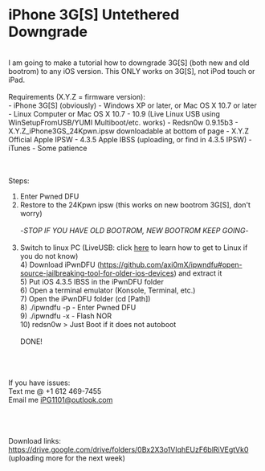 # iPhone 3G[S] Untethered Downgrade
<br/>
I am going to make a tutorial how to downgrade 3G[S] (both new and old bootrom) to any iOS version. This ONLY works on 3G[S], not iPod touch or iPad.
<br/>
<br/>
Requirements (X.Y.Z = firmware version):
<br/>
  - iPhone 3G[S] (obviously)
  - Windows XP or later, or Mac OS X 10.7 or later
  - Linux Computer or Mac OS X 10.7 - 10.9 (Live Linux USB using WinSetupFromUSB/YUMI Multiboot/etc. works)
  - Redsn0w 0.9.15b3
  - X.Y.Z_iPhone3GS_24Kpwn.ipsw downloadable at bottom of page
  - X.Y.Z Official Apple IPSW
  - 4.3.5 Apple IBSS (uploading, or find in 4.3.5 IPSW)
  - iTunes
  - Some patience

<br/><br/>
Steps:
  1) Enter Pwned DFU<br/>
  2) Restore to the 24Kpwn ipsw (this works on new bootrom 3G[S], don't worry)<br/><br/>
  -_STOP IF YOU HAVE OLD BOOTROM, NEW BOOTROM KEEP GOING_-<br/><br/>
  3) Switch to linux PC (LiveUSB: click <a href='#LiveUSB'>here</a> to learn how to get to Linux if you do not know)
  <br/>4) Download iPwnDFU (https://github.com/axi0mX/ipwndfu#open-source-jailbreaking-tool-for-older-ios-devices) and extract it
  <br/>5) Put iOS 4.3.5 IBSS in the iPwnDFU folder
  <br/>6) Open a terminal emulator (Konsole, Terminal, etc.)
  <br/>7) Open the iPwnDFU folder (cd [Path])
  <br/>8) ./ipwndfu -p    - Enter Pwned DFU
  <br/>9) ./ipwndfu -x    - Flash NOR
  <br/>10) redsn0w > Just Boot if it does not autoboot
  <br/><br/>DONE!<br/>
  
  <br/><br/><br/>If you have issues: 
    <br/>Text me @ +1 612 469-7455
    <br/>Email me iPG1101@outlook.com
    
  <br/><br/><br/>Download links: https://drive.google.com/drive/folders/0Bx2X3o1VIqhEUzF6blRiVEgtVk0 (uploading more for the next week)
